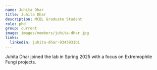 ```yaml
---
name: Juhita Dhar
title: Juhita Dhar
description: MCBL Graduate Student
role: phd
group: current
image: images/members/juhita-dhar.jpg
links:
  linkedin: juhita-dhar-9343931b1
---
```


Juhita Dhar joined the lab in Spring 2025 with a focus on Extremophile Fungi projects.

